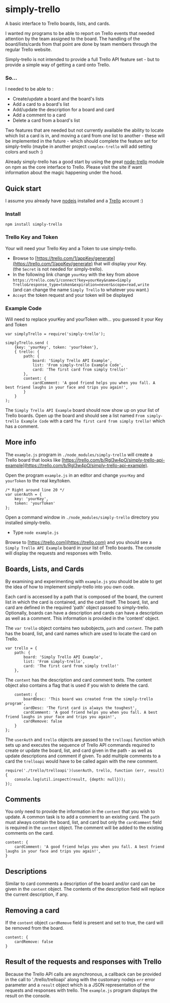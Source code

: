 # simply-trello
A basic interface to Trello boards, lists, and cards. 

I wanted my programs to be able to report on Trello events that needed attention by the team assigned to the board.
 The handling of the board/lists/cards from that point are done by team members through the regular Trello website.

Simply-trello is not intended to provide a full Trello API feature set - but to provide a simple way of getting
 a card onto Trello.

### So...
 I needed to be able to :

* Create/update a board and the board's lists
* Add a card to a board's list
* Add/update the description for a board and card
* Add a comment to a card
* Delete a card from a board's list

Two features that are needed but not currently available the ability to locate which list a card is in, and moving
 a card from one list to another - these will be implemented in the future - which should complete the feature set
 for simply-trello (maybe in another project `complex-trello` will add setting colors and such :)

Already simply-trello has a good start by using the great [node-trello](https://www.npmjs.com/package/node-trello)
 module on npm as the core interface to Trello. Please visit the site if want information about the magic happening
 under the hood.

## Quick start
I assume you already have [nodejs](http://nodejs.org/) installed and a [Trello](https://trello.com) account :)

### Install

`npm install simply-trello`

### Trello Key and Token
Your will need your Trello Key and a Token to use simply-trello.

* Browse to [https://trello.com/1/appKey/generate](https://trello.com/1/appKey/generate) that will display your Key. <br />     (the `Secret` is not needed for simply-trello).
* In the following link change `yourKey` with the key from above<br />
    `https://trello.com/1/connect?key=yourKey&name=Simply Trello&response_type=token&expiration=never&scope=read,write`<br /> (and can change the name `Simply Trello` to whatever you want.)
* `Accept` the token request and your token will be displayed

### Example Code

Will need to replace yourKey and yourToken with... you guessed it your Key and Token

    var simplyTrello = require('simply-trello');

    simplyTrello.send (
        {key: 'yourKey', token: 'yourToken'},
        { trello: {
            path: {
                board: 'Simply Trello API Example',
                list: 'From simply-trello Example Code',
                card: 'The first card from simply trello!'
            },
            content: {
                cardComment: 'A good friend helps you when you fall. A best friend laughs in your face and trips you again!',
            }
        }
    );

The `Simply Trello API Example` board should now show up on your list of Trello boards. Open up the board and should
 see a list named `From simply-trello Example Code` with a card `The first card from simply trello!` which has a comment.


## More info

The `example.js` program in `./node_modules/simply-trello` will create a Trello board that looks like
 [https://trello.com/b/Rgl3w4pO/simply-trello-api-example](https://trello.com/b/Rgl3w4pO/simply-trello-api-example).

Open the program `example.js` in an editor and change `yourKey` and `yourToken` to the real key/token.

    /* Right around line 20 */
    var userAuth = {
        key: 'yourKey',
        token: 'yourToken'
    };

Open a command window in `./node_modules/simply-trello` directory you installed simply-trello.

* Type `node example.js`

Browse to [https://trello.com](https://trello.com) and you should see a `Simply Trello API Example` board in your list
 of Trello boards. The console will display the requests and responses with Trello.

## Boards, Lists, and Cards

By examining and experimenting with `example.js` you should be able to get the idea of how to implement simply-trello
 into you own code.

Each card is accessed by a path that is composed of the board, the current list in which the card is
 contained, and the card itself. The board, list, and card are defined in the required 'path' object passed to
 simply-trello. Optionally, boards can have a description and cards can have a description as well as a comment.
 This information is provided in the 'content' object.

The `var trello` object contains two subobjects, `path` and `content`. The path has the board, list, and card names
 which are used to locate the card on Trello.

    var trello = {
        path: {
            board: 'Simply Trello API Example',
            list: 'From simply-trello',
            card: 'The first card from simply trello!'
        },

The `content` has the description and card comment texts. The content object also contains a flag that is
 used if you wish to delete the card.

        content: {
            boardDesc: 'This board was created from the simply-trello program',
            cardDesc: 'The first card is always the toughest',
            cardComment: 'A good friend helps you when you fall. A best friend laughs in your face and trips you again!',
            cardRemove: false
        }
    };

The `userAuth` and `trello` objects are passed to the `trelloapi` function which sets up and executes the sequence of
 Trello API commands required to create or update the board, list, and card given in the path - as well as update
 descriptions and comment if given. To add multiple comments to a card the `trelloapi` would have to be called
 again with the new comment.


    require('./trello/trelloapi')(userAuth, trello, function (err, result) {
        console.log(util.inspect(result, {depth: null}));
    });

## Comments
You only need to provide the information in the `content` that you wish to update. A common task is to add a comment to
 an existing card. The `path` must always contain the board, list, and card but only the `cardComment` field is required
 in the `content` object. The comment will be added to the existing comments on the card.

    content: {
        cardComment: 'A good friend helps you when you fall. A best friend laughs in your face and trips you again!',
    }

## Descriptions
Similar to card comments a description of the board and/or card can be given in the `content` object. The contents of
 the description field will replace the current description, if any.

## Removing a card
If the `content` object `cardRemove` field is present and set to true, the card will be removed from the board.

    content: {
        cardRemove: false
    }

## Result of the requests and responses with Trello

Because the Trello API calls are asynchronous, a callback can be provided in the call to './trello/trelloapi'
 along with the customary nodejs `err` error parameter and a `result` object which is a JSON representation of
 the requests and responses with trello. The `example.js` program displays the result on the console.
